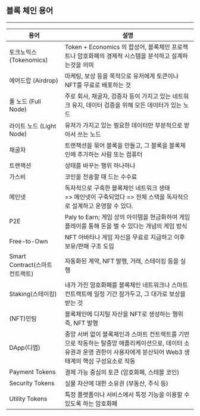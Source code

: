 ## 블록 체인 용어

---
|용어|설명|
|--|--|
|토크노믹스 (Tokenomics)|Token + Economics 의 합성어, 블록체인 프로젝트나 암호화폐의 경제적 시스템을 분석하고 설계하는것을 의미 |
|에어드랍 (Airdrop)|마케팅, 보상 등을 목적으로 유저에게 토큰이나 NFT를 무료로 배포하는 것|
|풀 노드 (Full Node)|주로 회사, 채굴자, 검증자 등이 가지고 있는 네트워크 유지, 데이터 검증을 위해 모든 데이터가 있는 노드|
|라이트 노드 (Light Node)|유저가 가지고 있는 필요한 데이터만 부분적으로 받아서 쓰는 노드|
|채굴자|트랜잭션을 묶어 블록을 만들고, 그 블록을 블록체인에 추가하는 사람 또는 컴퓨터|
|트랜잭션|상태를 바꾸는 행위 하나하나|
|가스비|코인을 전송할 때 드는 수수료|
|메인넷|독자적으로 구축한 블록체인 네트워크 생태 <br> => 메인넷이 구축되었다 => 전체 스택을 독자적으로 설계하고 운영할 수 있다.|
|P2E|Paly to Earn; 게임 상의 아이템을 현금화하여 게임 플레이를 통해 돈을 벌 수 있다는 개념의 게임 방식|
|Free-to-Own|NFT 아바타나 게임 자신을 무료로 지급하고 이후 보유/판매 구조 도입|
|Smart Contract(스마트 컨트랙트)|자동화된 계약, NFT 발행, 거래, 스테이킹 등을 실행|
|Staking(스테이킹)|내가 가진 암호화폐를 블록체인 네트워크나 스마트 컨트랙트에 일정 기간 잠가두고, 그 대가로 보상을 받는 것|
|(NFT)민팅|블록체인에 디지털 자산을  NFT로 생성하는 행위 즉, NFT 발행|
|DApp(디앱)|중앙 서버 없이 블록체인과 스마트 컨트랙트를 기반으로 작동하는 탈중앙 애플리케이션으로, 데이터 소유권과 운영 권한이 사용자에게 분산되어 Web3 생태계의 핵심 구성요소로 작동|
|Payment Tokens|결제 가능 중심의 토큰 (암호화폐, 스테블 코인)|
|Security Tokens|실물 자산에 대한 소유권 (부동산, 주식 등)|
|Utility Tokens|특정 플랫폼이나 서비스에서 특정 기능을 이용할 수 있도록 하는 암호화폐|
